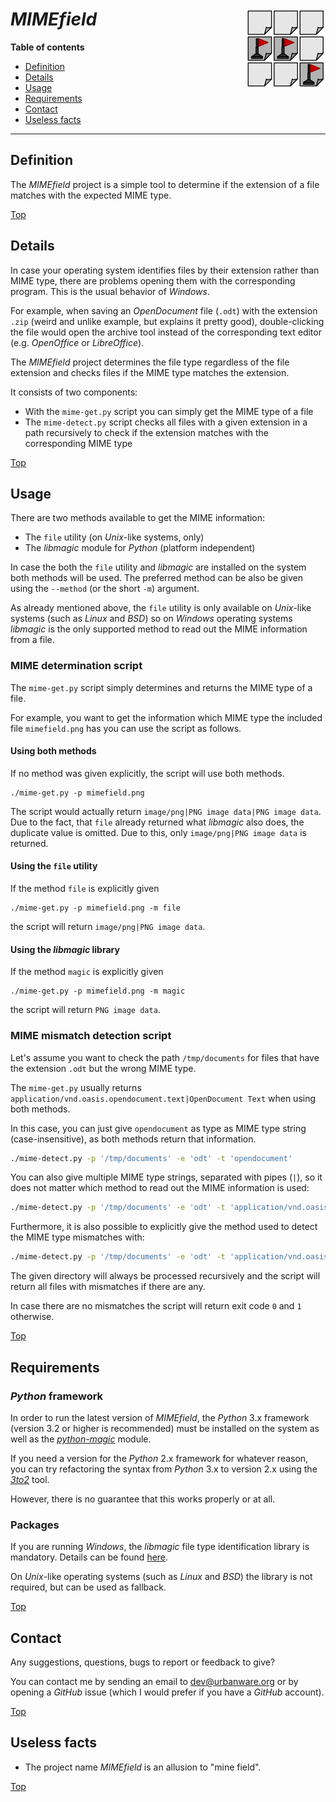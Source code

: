 # *MIMEfield* <img src="https://raw.githubusercontent.com/urbanware-org/mimefield/main/mimefield.png" alt="MIMEfield logo" height="128px" width="128px" align="right"/>

**Table of contents**
*   [Definition](#definition)
*   [Details](#details)
*   [Usage](#usage)
*   [Requirements](#requirements)
*   [Contact](#contact)
*   [Useless facts](#useless-facts)

----

## Definition

The *MIMEfield* project is a simple tool to determine if the extension of a file matches with the expected MIME type.

[Top](#mimefield-)

## Details

In case your operating system identifies files by their extension rather than MIME type, there are problems opening them with the corresponding program. This is the usual behavior of *Windows*.

For example, when saving an *OpenDocument* file (`.odt`) with the extension `.zip` (weird and unlike example, but explains it pretty good), double-clicking the file would open the archive tool instead of the corresponding text editor (e.g. *OpenOffice* or *LibreOffice*).

The *MIMEfield* project determines the file type regardless of the file extension and checks files if the MIME type matches the extension.

It consists of two components:

*   With the `mime-get.py` script you can simply get the MIME type of a file
*   The `mime-detect.py` script checks all files with a given extension in a path recursively to check if the extension matches with the corresponding MIME type


[Top](#mimefield-)

## Usage

There are two methods available to get the MIME information:

*   The `file` utility (on *Unix*-like systems, only)
*   The *libmagic* module for *Python* (platform independent)

In case the both the `file` utility and *libmagic* are installed on the system both methods will be used. The preferred method can be also be given using the `--method` (or the short `-m`) argument.

As already mentioned above, the `file` utility is only available on *Unix*-like systems (such as *Linux* and *BSD*) so on *Windows* operating systems *libmagic* is the only supported method to read out the MIME information from a file.

### MIME determination script

The `mime-get.py` script simply determines and returns the MIME type of a file.

For example, you want to get the information which MIME type the included file `mimefield.png` has you can use the script as follows.

#### Using both methods

If no method was given explicitly, the script will use both methods.

```
./mime-get.py -p mimefield.png
```

The script would actually return `image/png|PNG image data|PNG image data`. Due to the fact, that `file` already returned what *libmagic* also does, the duplicate value is omitted. Due to this, only `image/png|PNG image data` is returned.

#### Using the `file` utility

If the method `file` is explicitly given

```
./mime-get.py -p mimefield.png -m file
```

the script will return `image/png|PNG image data`.

#### Using the *libmagic* library

If the method `magic` is explicitly given

```
./mime-get.py -p mimefield.png -m magic
```

the script will return `PNG image data`.

### MIME mismatch detection script

Let's assume you want to check the path `/tmp/documents` for files that have the extension `.odt` but the wrong MIME type.

The `mime-get.py` usually returns `application/vnd.oasis.opendocument.text|OpenDocument Text` when using both methods.

In this case, you can just give `opendocument` as type as MIME type string (case-insensitive), as both methods return that information.

```bash
./mime-detect.py -p '/tmp/documents' -e 'odt' -t 'opendocument'
```

You can also give multiple MIME type strings, separated with pipes (`|`), so it does not matter which method to read out the MIME information is used:

```bash
./mime-detect.py -p '/tmp/documents' -e 'odt' -t 'application/vnd.oasis|opendocument.text'
```

Furthermore, it is also possible to explicitly give the method used to detect the MIME type mismatches with:

```bash
./mime-detect.py -p '/tmp/documents' -e 'odt' -t 'application/vnd.oasis|opendocument.text' -m magic
```

The given directory will always be processed recursively and the script will return all files with mismatches if there are any.

In case there are no mismatches the script will return exit code `0` and `1` otherwise.

[Top](#mimefield-)

## Requirements

### *Python* framework

In order to run the latest version of *MIMEfield*, the *Python* 3.x framework (version 3.2 or higher is recommended) must be installed on the system as well as the *[python-magic](https://pypi.org/project/python-magic/)* module.

If you need a version for the *Python* 2.x framework for whatever reason, you can try refactoring the syntax from *Python* 3.x to version 2.x using the *[3to2](https://pypi.python.org/pypi/3to2)* tool.

However, there is no guarantee that this works properly or at all.

### Packages

If you are running *Windows*, the *libmagic* file type identification library is mandatory. Details can be found [here](https://pypi.org/project/python-magic).

On *Unix*-like operating systems (such as *Linux* and *BSD*) the library is not required, but can be used as fallback.

[Top](#mimefield-)

## Contact

Any suggestions, questions, bugs to report or feedback to give?

You can contact me by sending an email to [dev@urbanware.org](mailto:dev@urbanware.org) or by opening a *GitHub* issue (which I would prefer if you have a *GitHub* account).

[Top](#mimefield-)

## Useless facts

*   The project name *MIMEfield* is an allusion to "mine field".

[Top](#mimefield-)
